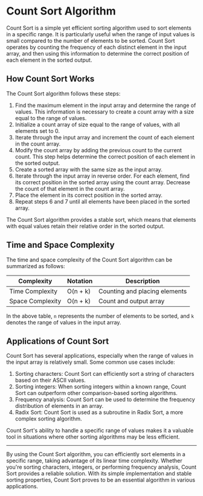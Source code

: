 # Count Sort Algorithm

Count Sort is a simple yet efficient sorting algorithm used to sort elements in a specific range. It is particularly useful when the range of input values is small compared to the number of elements to be sorted. Count Sort operates by counting the frequency of each distinct element in the input array, and then using this information to determine the correct position of each element in the sorted output.

## How Count Sort Works

The Count Sort algorithm follows these steps:

1. Find the maximum element in the input array and determine the range of values. This information is necessary to create a count array with a size equal to the range of values.
2. Initialize a count array of size equal to the range of values, with all elements set to 0.
3. Iterate through the input array and increment the count of each element in the count array.
4. Modify the count array by adding the previous count to the current count. This step helps determine the correct position of each element in the sorted output.
5. Create a sorted array with the same size as the input array.
6. Iterate through the input array in reverse order. For each element, find its correct position in the sorted array using the count array. Decrease the count of that element in the count array.
7. Place the element in its correct position in the sorted array.
8. Repeat steps 6 and 7 until all elements have been placed in the sorted array.

The Count Sort algorithm provides a stable sort, which means that elements with equal values retain their relative order in the sorted output.

## Time and Space Complexity

The time and space complexity of the Count Sort algorithm can be summarized as follows:

| Complexity       | Notation | Description                   |
| ---------------- | -------- | ----------------------------- |
| Time Complexity  | O(n + k) | Counting and placing elements |
| Space Complexity | O(n + k) | Count and output array        |

In the above table, `n` represents the number of elements to be sorted, and `k` denotes the range of values in the input array.

## Applications of Count Sort

Count Sort has several applications, especially when the range of values in the input array is relatively small. Some common use cases include:

1. Sorting characters: Count Sort can efficiently sort a string of characters based on their ASCII values.
2. Sorting integers: When sorting integers within a known range, Count Sort can outperform other comparison-based sorting algorithms.
3. Frequency analysis: Count Sort can be used to determine the frequency distribution of elements in an array.
4. Radix Sort: Count Sort is used as a subroutine in Radix Sort, a more complex sorting algorithm.

Count Sort's ability to handle a specific range of values makes it a valuable tool in situations where other sorting algorithms may be less efficient.

---

By using the Count Sort algorithm, you can efficiently sort elements in a specific range, taking advantage of its linear time complexity. Whether you're sorting characters, integers, or performing frequency analysis, Count Sort provides a reliable solution. With its simple implementation and stable sorting properties, Count Sort proves to be an essential algorithm in various applications.
